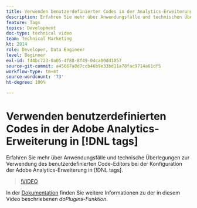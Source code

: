 ```yaml
---
title: Verwenden benutzerdefinierter Codes in der Analytics-Erweiterung in [!DNL tags]
description: Erfahren Sie mehr über Anwendungsfälle und technischen Überlegungen zur Verwendung des benutzerdefinierten Code-Editors bei der Konfiguration der Adobe Analytics-Erweiterung in [!DNL tags].
feature: Tags
topics: Development
doc-type: technical video
team: Technical Marketing
kt: 2914
role: Developer, Data Engineer
level: Beginner
exl-id: f44bc723-0a05-4f88-8f49-04ca00dd1057
source-git-commit: a45667a8d7ccb46b9e33bd11a78fac9714a61df5
workflow-type: tm+mt
source-wordcount: '73'
ht-degree: 100%

---
```


# Verwenden benutzerdefinierten Codes in der Adobe Analytics-Erweiterung in [!DNL tags]

Erfahren Sie mehr über Anwendungsfälle und technische Überlegungen zur Verwendung des benutzerdefinierten Code-Editors bei der Konfiguration der Adobe Analytics-Erweiterung in [!DNL tags].

>[!VIDEO](https://video.tv.adobe.com/v/27272/?quality=12&learn=on)

In der [Dokumentation](https://experienceleague.adobe.com/docs/analytics/implementation/vars/plugins/impl-plugins.html?lang=de) finden Sie weitere Informationen zu der in diesem Video beschriebenen <i>doPlugins-Funktion</i>.
